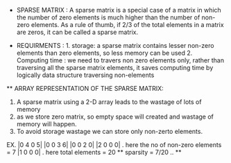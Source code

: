 * SPARSE MATRIX : A sparse matrix is a special case of a matrix in which the number of zero elements is much higher than the number of non-zero elements.
                 As a rule of thumb, if 2/3 of the total elements in a matrix are zeros, it can be called a sparse matrix.

* REQUIRMENTS : 
              1. storage: a sparse matrix contains lesser non-zero elements than zero elements, so less memory can be used
              2. Computing time : we need to travers non zero elements only, rather than traversing all the sparse matrix elements, it saves computing time by logically 
                                  data structure traversing non-elements 

** ARRAY REPRESENTATION OF THE SPARSE MATRIX: 
  1. A sparse matrix using a 2-D array leads to the wastage of lots of memory
  2. as we store zero matrix, so empty space will created and wastage of memory will happen.
  3. To avoid storage wastage we can store only non-zerto elements.

EX.     |0 4 0 5|
        |0 0 3 6|
        |0 0 2 0|
        |2 0 0 0|     . here the no of non-zero elements = 7
        |1 0 0 0|     . here total elements = 20    ** sparsity = 7/20 ..  **
